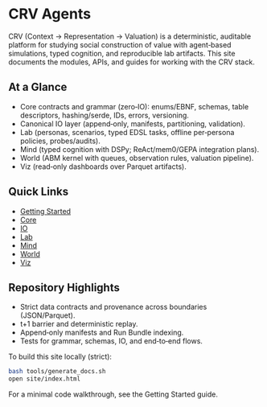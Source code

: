 # CRV Agents

CRV (Context → Representation → Valuation) is a deterministic, auditable platform for studying social construction of value with agent‑based simulations, typed cognition, and reproducible lab artifacts. This site documents the modules, APIs, and guides for working with the CRV stack.

## At a Glance

- Core contracts and grammar (zero‑IO): enums/EBNF, schemas, table descriptors, hashing/serde, IDs, errors, versioning.
- Canonical IO layer (append‑only, manifests, partitioning, validation).
- Lab (personas, scenarios, typed EDSL tasks, offline per‑persona policies, probes/audits).
- Mind (typed cognition with DSPy; ReAct/mem0/GEPA integration plans).
- World (ABM kernel with queues, observation rules, valuation pipeline).
- Viz (read‑only dashboards over Parquet artifacts).

## Quick Links

- [Getting Started](guide/getting-started.md)
- [Core](src/crv/core/README.md)
- [IO](src/crv/io/README.md)
- [Lab](src/crv/lab/README.md)
- [Mind](src/crv/mind/README.md)
- [World](src/crv/world/README.md)
- [Viz](src/crv/viz/README.md)

## Repository Highlights

- Strict data contracts and provenance across boundaries (JSON/Parquet).
- t+1 barrier and deterministic replay.
- Append‑only manifests and Run Bundle indexing.
- Tests for grammar, schemas, IO, and end‑to‑end flows.

To build this site locally (strict):

```bash
bash tools/generate_docs.sh
open site/index.html
```

For a minimal code walkthrough, see the Getting Started guide.
